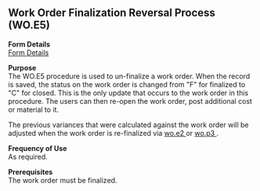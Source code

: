 ##  Work Order Finalization Reversal Process (WO.E5)

<PageHeader />

**Form Details**  
[ Form Details ](WO-E5-1/README.md)   

**Purpose**  
The WO.E5 procedure is used to un-finalize a work order. When the record is
saved, the status on the work order is changed from "F" for finalized to "C"
for closed. This is the only update that occurs to the work order in this
procedure. The users can then re-open the work order, post additional cost or
material to it.  
  
The previous variances that were calculated against the work order will be adjusted when the work order is re-finalized via [ wo.e2 ](wo-e2/README.md) or [ wo.p3 ](wo-p3/README.md) . 

**Frequency of Use**  
As required.

**Prerequisites**  
The work order must be finalized.

<badge text= "Version 8.10.57" vertical="middle" />

<PageFooter />